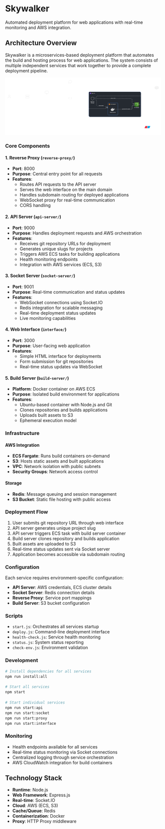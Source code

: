 # Skywalker

Automated deployment platform for web applications with real-time monitoring and AWS integration.

## Architecture Overview

Skywalker is a microservices-based deployment platform that automates the build and hosting process for web applications. The system consists of multiple independent services that work together to provide a complete deployment pipeline.

![System Architecture Diagram](./assets/diagram-export-8-16-2025-10_04_45-PM.png)

### Core Components

#### 1. Reverse Proxy (`reverse-proxy/`)
- **Port**: 8000
- **Purpose**: Central entry point for all requests
- **Features**:
  - Routes API requests to the API server
  - Serves the web interface on the main domain
  - Handles subdomain routing for deployed applications
  - WebSocket proxy for real-time communication
  - CORS handling

#### 2. API Server (`api-server/`)
- **Port**: 9000
- **Purpose**: Handles deployment requests and AWS orchestration
- **Features**:
  - Receives git repository URLs for deployment
  - Generates unique slugs for projects
  - Triggers AWS ECS tasks for building applications
  - Health monitoring endpoints
  - Integration with AWS services (ECS, S3)

#### 3. Socket Server (`socket-server/`)
- **Port**: 9001
- **Purpose**: Real-time communication and status updates
- **Features**:
  - WebSocket connections using Socket.IO
  - Redis integration for scalable messaging
  - Real-time deployment status updates
  - Live monitoring capabilities

#### 4. Web Interface (`interface/`)
- **Port**: 3000
- **Purpose**: User-facing web application
- **Features**:
  - Simple HTML interface for deployments
  - Form submission for git repositories
  - Real-time status updates via WebSocket

#### 5. Build Server (`build-server/`)
- **Platform**: Docker container on AWS ECS
- **Purpose**: Isolated build environment for applications
- **Features**:
  - Ubuntu-based container with Node.js and Git
  - Clones repositories and builds applications
  - Uploads built assets to S3
  - Ephemeral execution model

### Infrastructure

#### AWS Integration
- **ECS Fargate**: Runs build containers on-demand
- **S3**: Hosts static assets and built applications
- **VPC**: Network isolation with public subnets
- **Security Groups**: Network access control

#### Storage
- **Redis**: Message queuing and session management
- **S3 Bucket**: Static file hosting with public access

### Deployment Flow

1. User submits git repository URL through web interface
2. API server generates unique project slug
3. API server triggers ECS task with build server container
4. Build server clones repository and builds application
5. Built assets are uploaded to S3
6. Real-time status updates sent via Socket server
7. Application becomes accessible via subdomain routing

### Configuration

Each service requires environment-specific configuration:

- **API Server**: AWS credentials, ECS cluster details
- **Socket Server**: Redis connection details
- **Reverse Proxy**: Service port mappings
- **Build Server**: S3 bucket configuration

### Scripts

- `start.js`: Orchestrates all services startup
- `deploy.js`: Command-line deployment interface
- `health-check.js`: Service health monitoring
- `status.js`: System status reporting
- `check-env.js`: Environment validation

### Development

```bash
# Install dependencies for all services
npm run install:all

# Start all services
npm start

# Start individual services
npm run start:api
npm run start:socket
npm run start:proxy
npm run start:interface
```

### Monitoring

- Health endpoints available for all services
- Real-time status monitoring via Socket connections
- Centralized logging through service orchestration
- AWS CloudWatch integration for build containers

## Technology Stack

- **Runtime**: Node.js
- **Web Framework**: Express.js
- **Real-time**: Socket.IO
- **Cloud**: AWS (ECS, S3)
- **Cache/Queue**: Redis
- **Containerization**: Docker
- **Proxy**: HTTP Proxy middleware